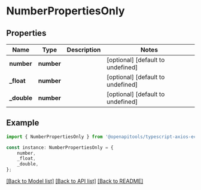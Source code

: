 # NumberPropertiesOnly


## Properties

Name | Type | Description | Notes
------------ | ------------- | ------------- | -------------
**number** | **number** |  | [optional] [default to undefined]
**_float** | **number** |  | [optional] [default to undefined]
**_double** | **number** |  | [optional] [default to undefined]

## Example

```typescript
import { NumberPropertiesOnly } from '@openapitools/typescript-axios-echo-api';

const instance: NumberPropertiesOnly = {
    number,
    _float,
    _double,
};
```

[[Back to Model list]](../README.md#documentation-for-models) [[Back to API list]](../README.md#documentation-for-api-endpoints) [[Back to README]](../README.md)
